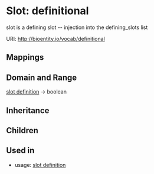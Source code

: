 # Slot: definitional


slot is a defining slot -- injection into the defining_slots list

URI: http://bioentity.io/vocab/definitional
## Mappings

## Domain and Range

[slot definition](SlotDefinition.md) -> boolean
## Inheritance

## Children

## Used in

 *  usage: [slot definition](SlotDefinition.md)
